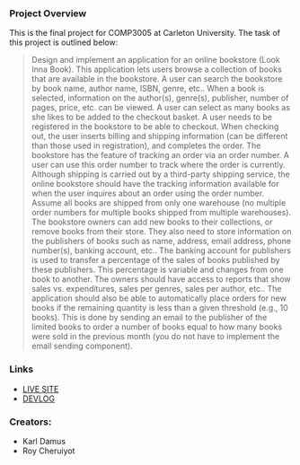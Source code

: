 ### Project Overview
This is the final project for COMP3005 at Carleton University. The task of this project is outlined below:

> Design and implement an application for an online bookstore (Look Inna Book). This application lets users browse a collection of books that are available in the bookstore. A user can search the bookstore by book name, author name, ISBN, genre, etc.. When a book is selected, information on the author(s), genre(s), publisher, number of pages, price, etc. can be viewed. A user can select as many books as she likes to be added to the checkout basket. A user needs to be registered in the bookstore to be able to checkout. When checking out, the user inserts billing and shipping information (can be different than those used in registration), and completes the order. The bookstore has the feature of tracking an order via an order number. A user can use this order number to track where the order is currently. Although shipping is carried out by a third-party shipping service, the online bookstore should have the tracking information available for when the user inquires about an order using the order number. Assume all books are shipped from only one warehouse (no multiple order numbers for multiple books shipped from multiple warehouses). The bookstore owners can add new books to their collections, or remove books from their store. They also need to store information on the publishers of books such as name, address, email address, phone number(s), banking account, etc.. The banking account for publishers is used to transfer a percentage of the sales of books published by these publishers. This percentage is variable and changes from one book to another. The owners should have access to reports that show sales vs. expenditures, sales per genres, sales per author, etc.. The application should also be able to automatically place orders for new books if the remaining quantity is less than a given threshold (e.g., 10 books). This is done by sending an email to the publisher of the limited books to order a number of books equal to how many books were sold in the previous month (you do not have to implement the email sending component).

### Links
- [LIVE SITE](http://comp3005.karldamus.com)
- [DEVLOG](https://github.com/karldamus/COMP3005-Project/blob/main/DEVLOG.md)

### Creators:
- Karl Damus
- Roy Cheruiyot